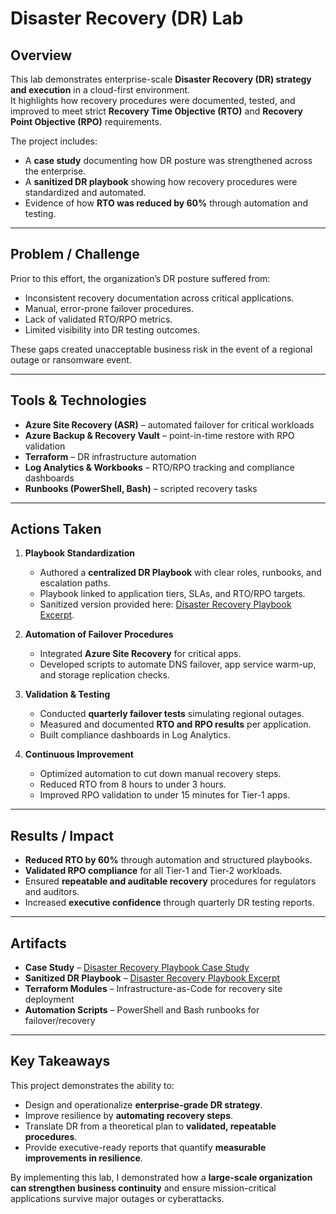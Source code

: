 # Disaster Recovery (DR) Lab

## Overview

This lab demonstrates enterprise-scale **Disaster Recovery (DR) strategy and execution** in a cloud-first environment.  
It highlights how recovery procedures were documented, tested, and improved to meet strict **Recovery Time Objective (RTO)** and **Recovery Point Objective (RPO)** requirements.  

The project includes:  
* A **case study** documenting how DR posture was strengthened across the enterprise.  
* A **sanitized DR playbook** showing how recovery procedures were standardized and automated.  
* Evidence of how **RTO was reduced by 60%** through automation and testing.  

---

## Problem / Challenge

Prior to this effort, the organization’s DR posture suffered from:  
* Inconsistent recovery documentation across critical applications.  
* Manual, error-prone failover procedures.  
* Lack of validated RTO/RPO metrics.  
* Limited visibility into DR testing outcomes.  

These gaps created unacceptable business risk in the event of a regional outage or ransomware event.

---

## Tools & Technologies

* **Azure Site Recovery (ASR)** – automated failover for critical workloads  
* **Azure Backup & Recovery Vault** – point-in-time restore with RPO validation  
* **Terraform** – DR infrastructure automation  
* **Log Analytics & Workbooks** – RTO/RPO tracking and compliance dashboards  
* **Runbooks (PowerShell, Bash)** – scripted recovery tasks  

---

## Actions Taken

1. **Playbook Standardization**  
   * Authored a **centralized DR Playbook** with clear roles, runbooks, and escalation paths.  
   * Playbook linked to application tiers, SLAs, and RTO/RPO targets.  
   * Sanitized version provided here: [Disaster Recovery Playbook Excerpt](./labs/disaster-recovery/DR-Playbook-Excerpt.md).  

2. **Automation of Failover Procedures**  
   * Integrated **Azure Site Recovery** for critical apps.  
   * Developed scripts to automate DNS failover, app service warm-up, and storage replication checks.  

3. **Validation & Testing**  
   * Conducted **quarterly failover tests** simulating regional outages.  
   * Measured and documented **RTO and RPO results** per application.  
   * Built compliance dashboards in Log Analytics.  

4. **Continuous Improvement**  
   * Optimized automation to cut down manual recovery steps.  
   * Reduced RTO from 8 hours to under 3 hours.  
   * Improved RPO validation to under 15 minutes for Tier-1 apps.  

---

## Results / Impact

* **Reduced RTO by 60%** through automation and structured playbooks.  
* **Validated RPO compliance** for all Tier-1 and Tier-2 workloads.  
* Ensured **repeatable and auditable recovery** procedures for regulators and auditors.  
* Increased **executive confidence** through quarterly DR testing reports.  

---

## Artifacts

* **Case Study** – [Disaster Recovery Playbook Case Study](./case-study.md)  
* **Sanitized DR Playbook** – [Disaster Recovery Playbook Excerpt](./labs/disaster-recovery/DR-Playbook-Excerpt.md)  
* **Terraform Modules** – Infrastructure-as-Code for recovery site deployment  
* **Automation Scripts** – PowerShell and Bash runbooks for failover/recovery  

---

## Key Takeaways

This project demonstrates the ability to:  
* Design and operationalize **enterprise-grade DR strategy**.  
* Improve resilience by **automating recovery steps**.  
* Translate DR from a theoretical plan to **validated, repeatable procedures**.  
* Provide executive-ready reports that quantify **measurable improvements in resilience**.  

By implementing this lab, I demonstrated how a **large-scale organization can strengthen business continuity** and ensure mission-critical applications survive major outages or cyberattacks.
